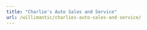 ```yaml
---
title: "Charlie's Auto Sales and Service"
url: /willimantic/charlies-auto-sales-and-service/
---
```

